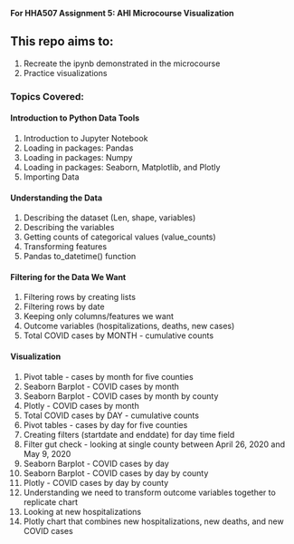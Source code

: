 **For HHA507 Assignment 5: AHI Microcourse Visualization**

## This repo aims to:
1. Recreate the ipynb demonstrated in the microcourse 
2. Practice visualizations 

### Topics Covered:

#### Introduction to Python Data Tools
1. Introduction to Jupyter Notebook
2. Loading in packages: Pandas 
3. Loading in packages: Numpy
4. Loading in packages: Seaborn, Matplotlib, and Plotly
5. Importing Data

#### Understanding the Data
1. Describing the dataset (Len, shape, variables) 
2. Describing the variables 
3. Getting counts of categorical values (value_counts)
4. Transforming features 
5. Pandas to_datetime() function 

#### Filtering for the Data We Want
1. Filtering rows by creating lists 
2. Filtering rows by date 
3. Keeping only columns/features we want 
4. Outcome variables (hospitalizations, deaths, new cases) 
5. Total COVID cases by MONTH - cumulative counts 

#### **Visualization** 
1. Pivot table - cases by month for five counties 
2. Seaborn Barplot - COVID cases by month 
3. Seaborn Barplot - COVID cases by month by county  
4. Plotly - COVID cases by month 
5. Total COVID cases by DAY - cumulative counts
6. Pivot tables - cases by day for five counties 
7. Creating filters (startdate and enddate) for day time field 
8. Filter gut check - looking at single county between April 26, 2020 and May 9, 2020
9. Seaborn Barplot - COVID cases by day 
10. Seaborn Barplot - COVID cases by day by county 
11. Plotly - COVID cases by day by county 
12. Understanding we need to transform outcome variables together to replicate chart
13. Looking at new hospitalizations 
14. Plotly chart that combines new hospitalizations, new deaths, and new COVID cases